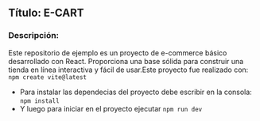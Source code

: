 ## Título: E-CART

### Descripción:

Este repositorio de ejemplo es un proyecto de e-commerce básico desarrollado con React. Proporciona una base sólida para construir una tienda en línea interactiva y fácil de usar.Este proyecto fue realizado con: `npm create vite@latest`

 - Para instalar las dependecias  del proyecto debe escribir en la consola: `npm install`
 - Y luego para iniciar en el proyecto ejecutar `npm run dev`


### 